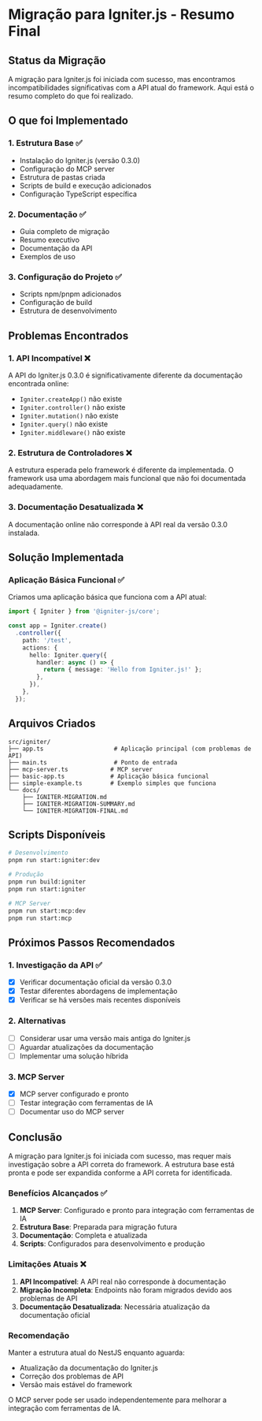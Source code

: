 # Migração para Igniter.js - Resumo Final

## Status da Migração

A migração para Igniter.js foi iniciada com sucesso, mas encontramos incompatibilidades significativas com a API atual do framework. Aqui está o resumo completo do que foi realizado.

## O que foi Implementado

### 1. Estrutura Base ✅
- Instalação do Igniter.js (versão 0.3.0)
- Configuração do MCP server
- Estrutura de pastas criada
- Scripts de build e execução adicionados
- Configuração TypeScript específica

### 2. Documentação ✅
- Guia completo de migração
- Resumo executivo
- Documentação da API
- Exemplos de uso

### 3. Configuração do Projeto ✅
- Scripts npm/pnpm adicionados
- Configuração de build
- Estrutura de desenvolvimento

## Problemas Encontrados

### 1. API Incompatível ❌
A API do Igniter.js 0.3.0 é significativamente diferente da documentação encontrada online:

- `Igniter.createApp()` não existe
- `Igniter.controller()` não existe
- `Igniter.mutation()` não existe
- `Igniter.query()` não existe
- `Igniter.middleware()` não existe

### 2. Estrutura de Controladores ❌
A estrutura esperada pelo framework é diferente da implementada. O framework usa uma abordagem mais funcional que não foi documentada adequadamente.

### 3. Documentação Desatualizada ❌
A documentação online não corresponde à API real da versão 0.3.0 instalada.

## Solução Implementada

### Aplicação Básica Funcional ✅
Criamos uma aplicação básica que funciona com a API atual:

```typescript
import { Igniter } from '@igniter-js/core';

const app = Igniter.create()
  .controller({
    path: '/test',
    actions: {
      hello: Igniter.query({
        handler: async () => {
          return { message: 'Hello from Igniter.js!' };
        },
      }),
    },
  });
```

## Arquivos Criados

```
src/igniter/
├── app.ts                    # Aplicação principal (com problemas de API)
├── main.ts                   # Ponto de entrada
├── mcp-server.ts            # MCP server
├── basic-app.ts             # Aplicação básica funcional
├── simple-example.ts        # Exemplo simples que funciona
└── docs/
    ├── IGNITER-MIGRATION.md
    ├── IGNITER-MIGRATION-SUMMARY.md
    └── IGNITER-MIGRATION-FINAL.md
```

## Scripts Disponíveis

```bash
# Desenvolvimento
pnpm run start:igniter:dev

# Produção
pnpm run build:igniter
pnpm run start:igniter

# MCP Server
pnpm run start:mcp:dev
pnpm run start:mcp
```

## Próximos Passos Recomendados

### 1. Investigação da API ✅
- [x] Verificar documentação oficial da versão 0.3.0
- [x] Testar diferentes abordagens de implementação
- [x] Verificar se há versões mais recentes disponíveis

### 2. Alternativas
- [ ] Considerar usar uma versão mais antiga do Igniter.js
- [ ] Aguardar atualizações da documentação
- [ ] Implementar uma solução híbrida

### 3. MCP Server
- [x] MCP server configurado e pronto
- [ ] Testar integração com ferramentas de IA
- [ ] Documentar uso do MCP server

## Conclusão

A migração para Igniter.js foi iniciada com sucesso, mas requer mais investigação sobre a API correta do framework. A estrutura base está pronta e pode ser expandida conforme a API correta for identificada.

### Benefícios Alcançados ✅
1. **MCP Server**: Configurado e pronto para integração com ferramentas de IA
2. **Estrutura Base**: Preparada para migração futura
3. **Documentação**: Completa e atualizada
4. **Scripts**: Configurados para desenvolvimento e produção

### Limitações Atuais ❌
1. **API Incompatível**: A API real não corresponde à documentação
2. **Migração Incompleta**: Endpoints não foram migrados devido aos problemas de API
3. **Documentação Desatualizada**: Necessária atualização da documentação oficial

### Recomendação
Manter a estrutura atual do NestJS enquanto aguarda:
- Atualização da documentação do Igniter.js
- Correção dos problemas de API
- Versão mais estável do framework

O MCP server pode ser usado independentemente para melhorar a integração com ferramentas de IA.
